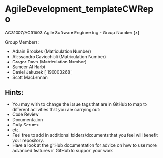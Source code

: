 # AgileDevelopment_templateCWRepo
AC31007/AC51003 Agile Software Engineering - Group Number [x]

Group Members:
- Adrain Brookes (Matriculation Number)
- Alessandro Cavicchioli (Matriculation Number)
- Gregor Davis (Matriculation Number)
- Sameer Al Harbi
- Daniel Jakubek   [ 190003268 ]
- Scott MacLennan

## Hints:
- You may wish to change the issue tags that are in GitHub to map to different activities that you are carrying out:
 - Code Review
 - Documentation
 - Daily Scrums
 - etc.
- Feel free to add in additional folders/documents that you feel will benefit your repository.
- Have a look at the gitHub documentation for advice on how to use more advanced features in GitHub to support your work
